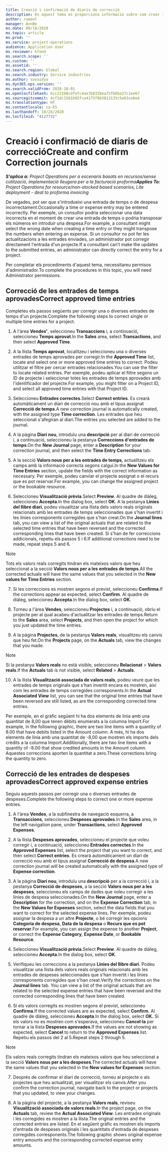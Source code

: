 ```yaml
---
title: Creació i confirmació de diaris de correcció
description: En aquest tema es proporciona informació sobre com crear i confirmar un diari de correcció.
author: rumant
manager: AnnBe
ms.date: 09/18/2020
ms.topic: article
ms.prod: ''
ms.service: project-operations
audience: Application User
ms.reviewer: kfend
ms.search.scope: ''
ms.custom: ''
ms.assetid: ''
ms.search.region: Global
ms.search.industry: Service industries
ms.author: suvaidya
ms.dyn365.ops.version: ''
ms.search.validFrom: 2020-10-01
ms.openlocfilehash: 6cc22168cdfefc4ae7b833bea75f68ba37c1ee67
ms.sourcegitcommit: 4cf1dc1561b92fca4175f0b3813133c5e63ce8e6
ms.translationtype: HT
ms.contentlocale: ca-ES
ms.lasthandoff: 10/28/2020
ms.locfileid: "4127732"
---
```

# <a name="create-and-confirm-correction-journals"></a><span data-ttu-id="312ec-103">Creació i confirmació de diaris de correcció</span><span class="sxs-lookup"><span data-stu-id="312ec-103">Create and confirm Correction journals</span></span>

<span data-ttu-id="312ec-104">_**S'aplica a:** Project Operations per a escenaris basats en recursos/sense cotització, implementació lleugera per a la facturació proforma_</span><span class="sxs-lookup"><span data-stu-id="312ec-104">_**Applies To:** Project Operations for resource/non-stocked based scenarios, Lite deployment - deal to proforma invoicing_</span></span>

<span data-ttu-id="312ec-105">De vegades, pot ser que s'introdueixi una entrada de temps o de despesa incorrectament.</span><span class="sxs-lookup"><span data-stu-id="312ec-105">Occasionally a time or expense entry may be entered incorrectly.</span></span> <span data-ttu-id="312ec-106">Per exemple, un consultor podria seleccionar una data incorrecta en el moment de crear una entrada de temps o podria transposar els números en introduir una despesa.</span><span class="sxs-lookup"><span data-stu-id="312ec-106">For example, a consultant might select the wrong date when creating a time entry or they might transpose the numbers when entering an expense.</span></span> <span data-ttu-id="312ec-107">Si un consultor no pot fer les actualitzacions a les entrades enviades, un administrador pot corregir directament l'entrada d'un projecte.</span><span class="sxs-lookup"><span data-stu-id="312ec-107">If a consultant can’t make the updates to the submitted entries, an administrator can directly correct the entry for a project.</span></span>

<span data-ttu-id="312ec-108">Per completar els procediments d'aquest tema, necessitareu permisos d'administrador.</span><span class="sxs-lookup"><span data-stu-id="312ec-108">To complete the procedures in this topic, you will need Administrator permissions.</span></span>

## <a name="correct-approved-time-entries"></a><span data-ttu-id="312ec-109">Correcció de les entrades de temps aprovades</span><span class="sxs-lookup"><span data-stu-id="312ec-109">Correct approved time entries</span></span>     

<span data-ttu-id="312ec-110">Completeu els passos següents per corregir una o diverses entrades de temps d'un projecte.</span><span class="sxs-lookup"><span data-stu-id="312ec-110">Complete the following steps to correct single or multiple time entries for a project.</span></span>

1. <span data-ttu-id="312ec-111">A l'àrea **Vendes'**, seleccioneu **Transaccions** i, a continuació, seleccioneu **Temps aprovat**.</span><span class="sxs-lookup"><span data-stu-id="312ec-111">In the **Sales** area, select **Transactions**, and then select **Approved Time**.</span></span> 

2. <span data-ttu-id="312ec-112">A la llista **Temps aprovat**, localitzeu i seleccioneu una o diverses entrades de temps aprovades per corregir.</span><span class="sxs-lookup"><span data-stu-id="312ec-112">In the **Approved Time** list, locate and select one or more approved time entries to correct.</span></span> <span data-ttu-id="312ec-113">Podeu utilitzar el filtre per cercar entrades relacionades.</span><span class="sxs-lookup"><span data-stu-id="312ec-113">You can use the filter to locate related entries.</span></span> <span data-ttu-id="312ec-114">Per exemple, podeu aplicar el filtre segons un ID de projecte i seleccionar totes les entrades de temps aprovades amb l'identificador del projecte.</span><span class="sxs-lookup"><span data-stu-id="312ec-114">For example, you might filter on a Project ID, and select all approved time entries with that Project ID.</span></span>

3. <span data-ttu-id="312ec-115">Seleccioneu **Entrades correctes**.</span><span class="sxs-lookup"><span data-stu-id="312ec-115">Select **Correct entries**.</span></span> <span data-ttu-id="312ec-116">Es crearà automàticament un diari de correcció nou amb el tipus assignat **Correcció de temps**.</span><span class="sxs-lookup"><span data-stu-id="312ec-116">A new correction journal is automatically created, with the assigned type **Time correction**.</span></span> <span data-ttu-id="312ec-117">Les entrades que heu seleccionat s'afegiran al diari.</span><span class="sxs-lookup"><span data-stu-id="312ec-117">The entries you selected are added to the journal.</span></span> 

4. <span data-ttu-id="312ec-118">A la pàgina **Diari nou**, introduïu una **descripció** per al diari de correcció i, a continuació, seleccioneu la pestanya **Correccions d'entrades de temps**.</span><span class="sxs-lookup"><span data-stu-id="312ec-118">On the **New Journal** page, enter a **Description** for your correction journal, and then select the **Time Entry Corrections** tab.</span></span>  

5. <span data-ttu-id="312ec-119">A la secció **Valors nous per a les entrades de temps**, actualitzeu els camps amb la informació correcta segons calgui.</span><span class="sxs-lookup"><span data-stu-id="312ec-119">In the **New Values for Time Entries** section, update the fields with the correct information as necessary.</span></span> <span data-ttu-id="312ec-120">Per exemple, podeu canviar el projecte assignat o el recurs que es pot reservar.</span><span class="sxs-lookup"><span data-stu-id="312ec-120">For example, you can change the assigned project or the bookable resource.</span></span>

6. <span data-ttu-id="312ec-121">Seleccioneu **Visualització prèvia**.</span><span class="sxs-lookup"><span data-stu-id="312ec-121">Select **Preview**.</span></span> <span data-ttu-id="312ec-122">Al quadre de diàleg, seleccioneu **Accepta**.</span><span class="sxs-lookup"><span data-stu-id="312ec-122">In the dialog box, select **OK**.</span></span> <span data-ttu-id="312ec-123">A la pestanya **Línies del llibre diari**, podeu visualitzar una llista dels valors reals originals relacionats amb les entrades de temps seleccionades que s'han invertit i les línies corresponents corregides que s'han creat.</span><span class="sxs-lookup"><span data-stu-id="312ec-123">On the **Journal lines** tab, you can view a list of the original actuals that are related to the selected time entries that have been reversed and the corrected corresponding lines that have been created.</span></span> <span data-ttu-id="312ec-124">Si s'han de fer correccions addicionals, repetiu els passos 5 i 6.</span><span class="sxs-lookup"><span data-stu-id="312ec-124">If additional corrections need to be made, repeat steps 5 and 6.</span></span> 

> [!NOTE]
> <span data-ttu-id="312ec-125">Tots els valors reals corregits tindran els mateixos valors que heu seleccionat a la secció **Valors nous per a les entrades de temps**.</span><span class="sxs-lookup"><span data-stu-id="312ec-125">All the corrected actuals will have the same values that you selected in the **New values for Time Entries** section.</span></span>

7. <span data-ttu-id="312ec-126">Si les correccions es mostren segons el previst, seleccioneu **Confirma**.</span><span class="sxs-lookup"><span data-stu-id="312ec-126">If the corrections appear as expected, select **Confirm**.</span></span> <span data-ttu-id="312ec-127">Al quadre de diàleg, seleccioneu **Accepta**.</span><span class="sxs-lookup"><span data-stu-id="312ec-127">In the dialog box, select **OK**.</span></span>

8. <span data-ttu-id="312ec-128">Torneu a l'àrea **Vendes**, seleccioneu **Projectes** i, a continuació, obriu el projecte per al qual acabeu d'actualitzar les entrades de temps.</span><span class="sxs-lookup"><span data-stu-id="312ec-128">Return to the **Sales** area, select **Projects**, and then open the project for which you just updated the time entries.</span></span> 

9. <span data-ttu-id="312ec-129">A la pàgina **Projectes**, de la pestanya **Valors reals**, visualitzeu els canvis que heu fet.</span><span class="sxs-lookup"><span data-stu-id="312ec-129">On the **Projects** page, on the **Actuals** tab, view the changes that you made.</span></span> 

> [!NOTE]
> <span data-ttu-id="312ec-130">Si la pestanya **Valors reals** no està visible, seleccioneu **Relacionat** > **Valors reals**.</span><span class="sxs-lookup"><span data-stu-id="312ec-130">If the **Actuals** tab is not visible, select **Related** > **Actuals**.</span></span>  

10. <span data-ttu-id="312ec-131">A la llista **Visualització associada de valors reals**, podeu veure que les entrades de temps originals que s'han invertit encara es mostren, així com les entrades de temps corregides corresponents.</span><span class="sxs-lookup"><span data-stu-id="312ec-131">In the **Actual Associated View** list, you can see that the original time entries that have been reversed are still listed, as are the corresponding corrected time entries.</span></span> 

<span data-ttu-id="312ec-132">Per exemple, en el gràfic següent hi ha dos elements de línia amb una quantitat de 8,00 que tenen dèbits enumerats a la columna Import.</span><span class="sxs-lookup"><span data-stu-id="312ec-132">For example, in the following graphic, there are two line items with a quantity of 8.00 that have debits listed in the Amount column.</span></span> <span data-ttu-id="312ec-133">A més, hi ha dos elements de línia amb una quantitat de -8,00 que mostren els imports dels crèdits a la columna Import.</span><span class="sxs-lookup"><span data-stu-id="312ec-133">Additionally, there are two line items with a quantity of -8.00 that show credited amounts in the Amount column.</span></span> <span data-ttu-id="312ec-134">Aquestes correccions aporten la quantitat a zero.</span><span class="sxs-lookup"><span data-stu-id="312ec-134">These corrections bring the quantity to zero.</span></span>

 
## <a name="correct-approved-expense-entries"></a><span data-ttu-id="312ec-135">Correcció de les entrades de despeses aprovades</span><span class="sxs-lookup"><span data-stu-id="312ec-135">Correct approved expense entries</span></span>

<span data-ttu-id="312ec-136">Seguiu aquests passos per corregir una o diverses entrades de despeses.</span><span class="sxs-lookup"><span data-stu-id="312ec-136">Complete the following steps to correct one or more expense entries.</span></span> 

1. <span data-ttu-id="312ec-137">A l'àrea **Vendes**, a la subfinestra de navegació esquerra, a **Transaccions**, seleccioneu **Despeses aprovades**.</span><span class="sxs-lookup"><span data-stu-id="312ec-137">In the **Sales** area, in the left navigation pane, under **Transactions**, select **Approved Expenses**.</span></span>

2. <span data-ttu-id="312ec-138">A la llista **Despeses aprovades**, seleccioneu el projecte que voleu corregir i, a continuació, seleccioneu **Entrades correctes**.</span><span class="sxs-lookup"><span data-stu-id="312ec-138">In the **Approved Expenses** list, select the project that you want to correct, and then select **Correct entries**.</span></span> <span data-ttu-id="312ec-139">Es crearà automàticament un diari de correcció nou amb el tipus assignat **Correcció de despesa**.</span><span class="sxs-lookup"><span data-stu-id="312ec-139">A new correction journal will be created automatically with the assigned type of **Expense correction**.</span></span> 

3. <span data-ttu-id="312ec-140">A la pàgina **Diari nou**, introduïu una **descripció** per a la correcció i, a la pestanya **Correcció de despeses**, a la secció **Valors nous per a les despeses**, seleccioneu els camps de dades que voleu corregir a les línies de despesa seleccionades.</span><span class="sxs-lookup"><span data-stu-id="312ec-140">On the **New Journal** page, enter a **Description** for the correction, and on the **Expense Correction** tab, in the **New Values for Expenses** section, select the data fields that you want to correct for the selected expense lines.</span></span> <span data-ttu-id="312ec-141">Per exemple, podeu assignar la despesa a un altre **Projecte**, o bé corregir les opcions **Categoria de despesa**, **Data de la despesa** o **Recurs que es pot reservar**.</span><span class="sxs-lookup"><span data-stu-id="312ec-141">For example, you can assign the expense to another **Project**, or correct the **Expense Category**, **Expense Date**, or **Bookable Resource**.</span></span>

4. <span data-ttu-id="312ec-142">Seleccioneu **Visualització prèvia**.</span><span class="sxs-lookup"><span data-stu-id="312ec-142">Select **Preview**.</span></span> <span data-ttu-id="312ec-143">Al quadre de diàleg, seleccioneu **Accepta**.</span><span class="sxs-lookup"><span data-stu-id="312ec-143">In the dialog box, select **OK**.</span></span> 

5. <span data-ttu-id="312ec-144">Verifiqueu les correccions a la pestanya **Línies del llibre diari**. Podeu visualitzar una llista dels valors reals originals relacionats amb les entrades de despeses seleccionades que s'han invertit i les línies corresponents corregides que s'han creat.</span><span class="sxs-lookup"><span data-stu-id="312ec-144">Verify the corrections on the **Journal lines** tab. You can view a list of the original actuals that are related to the selected expense entries that have been reversed and the corrected corresponding lines that have been created.</span></span>

6. <span data-ttu-id="312ec-145">Si els valors corregits es mostren segons el previst, seleccioneu **Confirma**.</span><span class="sxs-lookup"><span data-stu-id="312ec-145">If the corrected values are as expected, select **Confirm**.</span></span> <span data-ttu-id="312ec-146">Al quadre de diàleg, seleccioneu **Accepta**.</span><span class="sxs-lookup"><span data-stu-id="312ec-146">In the dialog box, select **OK.**</span></span> <span data-ttu-id="312ec-147">Si els valors no es mostren com s'esperava, seleccioneu **Cancel·la** per tornar a la llista **Despeses aprovades**.</span><span class="sxs-lookup"><span data-stu-id="312ec-147">If the values are not showing as expected, select **Cancel** to return to the **Approved Expenses** list.</span></span> <span data-ttu-id="312ec-148">Repetiu els passos del 2 al 5.</span><span class="sxs-lookup"><span data-stu-id="312ec-148">Repeat steps 2 through 5.</span></span> 

> [!NOTE]
> <span data-ttu-id="312ec-149">Els valors reals corregits tindran els mateixos valors que heu seleccionat a la secció **Valors nous per a les despeses**.</span><span class="sxs-lookup"><span data-stu-id="312ec-149">The corrected actuals will have the same values that you selected in the **New values for Expenses** section.</span></span>

7. <span data-ttu-id="312ec-150">Després de confirmar el diari de correcció, torneu al projecte o als projectes que heu actualitzat, per visualitzar els canvis.</span><span class="sxs-lookup"><span data-stu-id="312ec-150">After you confirm the correction journal, navigate back to the project or projects that you updated, to view your changes.</span></span>  

8. <span data-ttu-id="312ec-151">A la pàgina del projecte, a la pestanya **Valors reals**, reviseu **Visualització associada de valors reals**.</span><span class="sxs-lookup"><span data-stu-id="312ec-151">In the project page, on the **Actuals** tab, review the **Actual Associated View**.</span></span> <span data-ttu-id="312ec-152">Les entrades originals i les corregides es mostren a la llista.</span><span class="sxs-lookup"><span data-stu-id="312ec-152">The original entries and the corrected entries are listed.</span></span> <span data-ttu-id="312ec-153">En el següent gràfic es mostren els imports d'entrada de despeses originals i les quantitats d'entrada de despeses corregides corresponents.</span><span class="sxs-lookup"><span data-stu-id="312ec-153">The following graphic shows original expense entry amounts and the corresponding corrected expense entry amounts.</span></span> 


